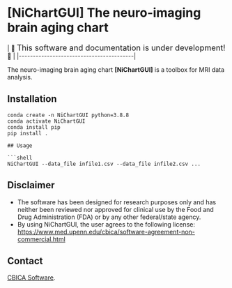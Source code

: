 # [NiChartGUI] The neuro-imaging brain aging chart

| :construction:
  <font size="+1">This software and documentation is under development!
  </font> 
  :construction: |
|-----------------------------------------|

The neuro-imaging brain aging chart **[NiChartGUI]** is a toolbox for MRI data analysis.

## Installation

```shell
conda create -n NiChartGUI python=3.8.8  
conda activate NiChartGUI
conda install pip
pip install .

## Usage

```shell
NiChartGUI --data_file infile1.csv --data_file infile2.csv ...
```

## Disclaimer
- The software has been designed for research purposes only and has neither been reviewed nor approved for clinical use by the Food and Drug Administration (FDA) or by any other federal/state agency.
- By using NiChartGUI, the user agrees to the following license: https://www.med.upenn.edu/cbica/software-agreement-non-commercial.html

## Contact
<a href="mailto:software@cbica.upenn.edu">CBICA Software</a>.
